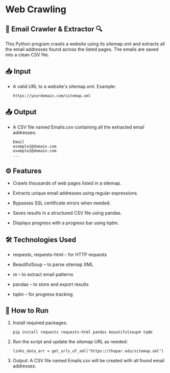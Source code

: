 # Web Crawling
## 📧 Email Crawler & Extractor 🔍
This Python program crawls a website using its sitemap.xml and extracts all the email addresses found across the listed pages. The emails are saved into a clean CSV file.

## 📥 Input
- A valid URL to a website's sitemap.xml.
Example:

      https://yourdomain.com/sitemap.xml

## 📤 Output
- A CSV file named Emails.csv containing all the extracted email addresses:

      Email
      example1@domain.com
      example2@domain.com
      ...

## ⚙️ Features
- Crawls thousands of web pages listed in a sitemap.

- Extracts unique email addresses using regular expressions.

- Bypasses SSL certificate errors when needed.

- Saves results in a structured CSV file using pandas.

- Displays progress with a progress bar using tqdm.

## 🛠️ Technologies Used
- requests, requests-html – for HTTP requests

- BeautifulSoup – to parse sitemap XML

- re – to extract email patterns

- pandas – to store and export results

- tqdm – for progress tracking

## 🚀 How to Run
1. Install required packages:

       pip install requests requests-html pandas beautifulsoup4 tqdm
2. Run the script and update the sitemap URL as needed:

       links_data_arr = get_urls_of_xml("https://thapar.edu/sitemap.xml")
3. Output: A CSV file named Emails.csv will be created with all found email addresses.
